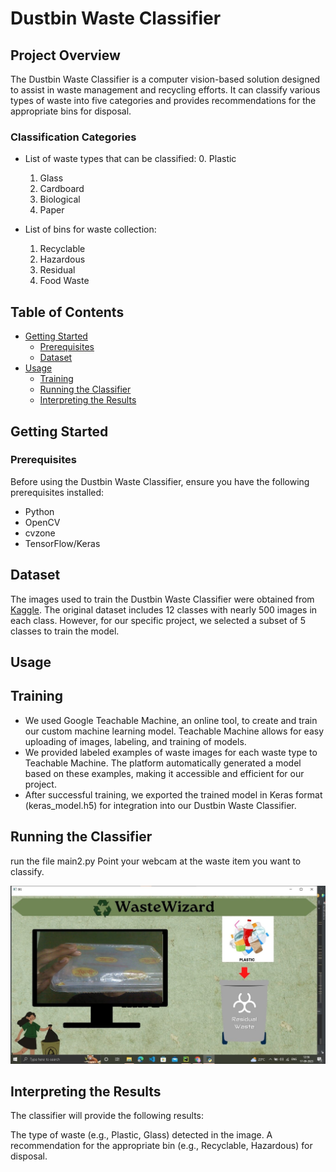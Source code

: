 # Dustbin Waste Classifier


## Project Overview

The Dustbin Waste Classifier is a computer vision-based solution designed to assist in waste management and recycling efforts. It can classify various types of waste into five categories and provides recommendations for the appropriate bins for disposal.

### Classification Categories

- List of waste types that can be classified:
  0. Plastic
  1. Glass
  2. Cardboard
  3. Biological
  4. Paper

- List of bins for waste collection:
  1. Recyclable
  2. Hazardous
  3. Residual
  4. Food Waste

## Table of Contents
- [Getting Started](#getting-started)
  - [Prerequisites](#prerequisites)
  - [Dataset](#Dataset)
- [Usage](#usage)
  - [Training](#Training) 
  - [Running the Classifier](#running-the-classifier)
  - [Interpreting the Results](#interpreting-the-results)



## Getting Started

### Prerequisites

Before using the Dustbin Waste Classifier, ensure you have the following prerequisites installed:

- Python
- OpenCV
- cvzone
- TensorFlow/Keras

## Dataset

The images used to train the Dustbin Waste Classifier were obtained from [Kaggle](https://www.kaggle.com/datasets/mostafaabla/garbage-classification). The original dataset includes 12 classes with nearly 500 images in each class. However, for our specific project, we selected a subset of 5 classes to train the model.
## Usage

## Training
- We used Google Teachable Machine, an online tool, to create and train our custom machine learning model. Teachable Machine allows for easy uploading of images, labeling, and training of models.
- We provided labeled examples of waste images for each waste type to Teachable Machine. The platform automatically generated a model based on these examples, making it accessible and efficient for our project.
- After successful training, we exported the trained model in Keras format (keras_model.h5) for integration into our Dustbin Waste Classifier.


## Running the Classifier
run the file main2.py 
Point your webcam at the waste item you want to classify.

![Image Alt Text](https://github.com/sanidhya-p/Dustbin_wate_Classifier/blob/d4641e06e7a1798a08d98f1f22c18c195a302e96/WasteClassifiwerIMG.jpeg)


## Interpreting the Results
The classifier will provide the following results:

The type of waste (e.g., Plastic, Glass) detected in the image.
A recommendation for the appropriate bin (e.g., Recyclable, Hazardous) for disposal.




